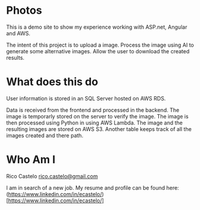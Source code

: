 ﻿# Photos
This is a demo site to show my experience working with ASP.net, Angular and AWS.

The intent of this project is to upload a image.  Process the image using AI to generate some alternative images.  Allow the user to download the created results.

# What does this do
User information is stored in an SQL Server hosted on AWS RDS.

Data is received from the frontend and processed in the backend.  The image is temporarly stored on the server to verify the image.  The image is then processed using Python in using AWS Lambda.  The image and the resulting images are stored on AWS S3.  Another table keeps track of all the images created and there path.

# Who Am I
Rico Castelo
rico.castelo@gmail.com

I am in search of a new job.  My resume and profile can be found here: (https://www.linkedin.com/in/ecastelo/)[https://www.linkedin.com/in/ecastelo/]

